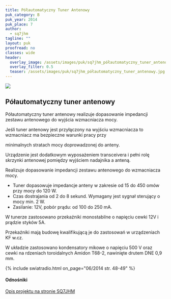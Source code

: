 ```yaml
---
title: Półautomatyczny Tuner Antenowy
puk_category: B
puk_year: 2014
puk_place: 7
author: 
  - sq7jhm
tagline: ""
layout: puk
proofread: no
classes: wide
header:
  overlay_image: /assets/images/puk/sq7jhm_półautomatyczny_tuner_antenowy.jpg
  overlay_filter: 0.5
  teaser: /assets/images/puk/sq7jhm_półautomatyczny_tuner_antenowy.jpg
---
```






 



![](assets/data/img/projects/2014-7-0.jpg) 



Półautomatyczny tuner antenowy
------------------------------





 Półautomatyczny tuner antenowy realizuje dopasowanie impedancji zestawu antenowego do wyjścia wzmacniacza mocy.

 Jeśli tuner antenowy jest przyłączony na wyjściu wzmacniacza to wzmacniacz ma bezpieczne warunki pracy przy

 minimalnych stratach mocy doprowadzonej do anteny.






 Urządzenie jest dodatkowym wyposażeniem transceivera i pełni rolę skrzynki antenowej pomiędzy wyjściem nadajnika a anteną.

 Realizuje dopasowanie impedancji zestawu antenowego do wzmacniacza mocy.

 

* Tuner dopasowuje impedancje anteny w zakresie od 15 do 450 omów przy mocy do 120 W.
* Czas dostrajania od 2 do 8 sekund. Wymagany jest sygnał sterujący o mocy min. 2 W.
* Zasilanie: 12V, pobór prądu: od 100 do 250 mA.









 W tunerze zastosowano przekaźniki monostabilne o napięciu cewki 12V i prądzie styków 5A.

 Przekaźniki mają budowę kwalifikującą je do zastosowań w urządzeniach KF w.cz.

 




 W układzie zastosowano kondensatory mikowe o napięciu 500 V oraz cewki na rdzeniach toroidalnych Amidon T68-2, nawinięte drutem DNE 0,9 mm.






{% include swiatradio.html on_page="06/2014 str. 48-49" %}


#### Odnośniki

[Opis projektu na stronie SQ7JHM](https://sq7jhm.pzk.pl/tunerant.html)

 





 





 


